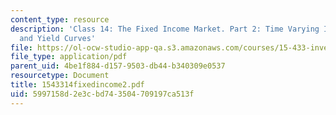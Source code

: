 ```yaml
---
content_type: resource
description: 'Class 14: The Fixed Income Market. Part 2: Time Varying Interest Rates
  and Yield Curves'
file: https://ol-ocw-studio-app-qa.s3.amazonaws.com/courses/15-433-investments-spring-2003/5997158d2e3cbd743504709197ca513f_1543314fixedincome2.pdf
file_type: application/pdf
parent_uid: 4be1f884-d157-9503-db44-b340309e0537
resourcetype: Document
title: 1543314fixedincome2.pdf
uid: 5997158d-2e3c-bd74-3504-709197ca513f
---
```

